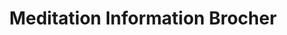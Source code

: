 ---
title: Meditation Information Brocher
publishDate: 2025-01-10 00:00:00
img: /assets/meditation-information-brocher.png
img_alt: image of meditation information brocher
pdf: /assets/pdfs/meditation-information-brocher.pdf
description: |
  I designed a logo for an app.
tags:
  - Design
  - Branding
---